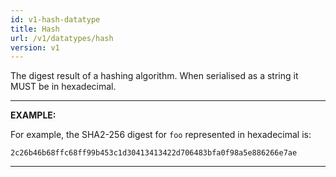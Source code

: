 ```yaml
---
id: v1-hash-datatype
title: Hash
url: /v1/datatypes/hash
version: v1
---
```


The digest result of a hashing algorithm. When serialised as a string it MUST
be in hexadecimal.

***
**EXAMPLE:**

For example, the SHA2-256 digest for `foo` represented in hexadecimal is:

```
2c26b46b68ffc68ff99b453c1d30413413422d706483bfa0f98a5e886266e7ae
```

***
